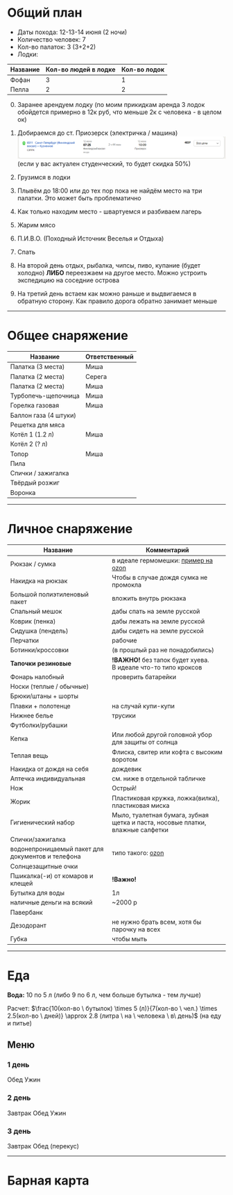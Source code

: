 # Общий план
- Даты похода: 12-13-14 июня (2 ночи)
- Количество человек: 7
- Кол-во палаток: 3 (3+2+2)
- Лодки:

| Название | Кол-во людей в лодке | Кол-во лодок |
| -------- | -------------------- | ------------ |
| Фофан    | 3                    | 1            |
| Пелла    | 2                    | 2            |

0. Заранее арендуем лодку (по моим прикидкам аренда 3 лодок обойдется примерно в 12к руб, что меньше 2к с человека - в целом ок)
1. Добираемся до ст. Приозерск (электричка / машина)
![элка.png](элка.png)
(если у вас актуален студенческий, то будет скидка 50%)

2. Грузимся в лодки
3. Плывём до 18:00 или до тех пор пока не найдём место на три палатки. Это может быть проблематично
4. Как только находим место - швартуемся и разбиваем лагерь
5. Жарим мясо
6. П.И.В.О. (Походный Источник Веселья и Отдыха)
7. Спать
8. На второй день отдых, рыбалка, чипсы, пиво, купание (будет холодно) **ЛИБО** переезжаем на другое место. Можно устроить экспедицию на соседние острова 
9. На третий день встаем как можно раньше и выдвигаемся в обратную сторону. Как правило дорога обратно занимает меньше

---

# Общее снаряжение

| Название              | Ответственный |
| --------------------- | ------------- |
| Палатка (3 места)     | Миша          |
| Палатка (2 места)     | Серега        |
| Палатка (2 места)     | Миша          |
| Турбопечь-щепочница   | Миша          |
| Горелка газовая       | Миша          |
| Баллон газа (4 штуки) |               |
| Решетка для мяса      |               |
| Котёл 1 (1.2 л)       | Миша          |
| Котёл 2 (? л)         |               |
| Топор                 | Миша          |
| Пила                  |               |
| Спички / зажигалка    |               |
| Твёрдый розжиг        |               |
| Воронка               |               |

---

# Личное снаряжение

| Название                                          | Комментарий                                                                                                                                                                                                    |
| ------------------------------------------------- | -------------------------------------------------------------------------------------------------------------------------------------------------------------------------------------------------------------- |
| Рюкзак / сумка                                    | в идеале гермомешки: [пример на ozon](https://www.ozon.ru/product/germomeshok-40l-siniy-sinotop-tm0211001-1914177216/?at=PjtJ1O77vcPjrqn0sKR76qwi8JoYRpIBJOWkwUPLnRmm)                                         |
| Накидка на рюкзак                                 | Чтобы в случае дождя сумка не промокла                                                                                                                                                                         |
| Большой полиэтиленовый пакет                      | вложить внутрь рюкзака                                                                                                                                                                                         |
| Спальный мешок                                    | дабы спать на земле русской                                                                                                                                                                                    |
| Коврик (пенка)                                    | дабы лежать на земле русской                                                                                                                                                                                   |
| Сидушка (пендель)                                 | дабы сидеть на земле русской                                                                                                                                                                                   |
| Перчатки                                          | рабочие                                                                                                                                                                                                        |
| Ботинки/кроссовки                                 | (в прошлый раз не понадобились)                                                                                                                                                                                |
| **Тапочки резиновые**                             | **!ВАЖНО!** без тапок будет хуева.<br>В идеале что-то типо кроксов                                                                                                                                             |
| Фонарь налобный                                   | проверить батарейки                                                                                                                                                                                            |
| Носки (теплые / обычные)                          |                                                                                                                                                                                                                |
| Брюки/штаны + шорты                               |                                                                                                                                                                                                                |
| Плавки + полотенце                                | на случай купи-купи                                                                                                                                                                                            |
| Нижнее белье                                      | трусики                                                                                                                                                                                                        |
| Футболки/рубашки                                  |                                                                                                                                                                                                                |
| Кепка                                             | Или любой другой головной убор для защиты от солнца                                                                                                                                                            |
| Теплая вещь                                       | Флиска, свитер или кофта с высоким воротом                                                                                                                                                                     |
| Накидка от дождя на себя                          | дождевик                                                                                                                                                                                                       |
| Аптечка индивидуальная                            | см. ниже в отдельной табличке                                                                                                                                                                                  |
| Нож                                               | Острый!                                                                                                                                                                                                        |
| Жорик                                             | Пластиковая кружка, ложка(вилка), пластиковая миска                                                                                                                                                            |
| Гигиенический набор                               | Мыло, туалетная бумага, зубная щетка и паста, носовые платки, влажные салфетки                                                                                                                                 |
| Спички/зажигалка                                  |                                                                                                                                                                                                                |
| водонепроницаемый пакет для документов и телефона | типо такого: [ozon](https://www.ozon.ru/product/komplekt-2-sht-vodonepronitsaemyy-chehol-dlya-telefona-universalnyy-so-shnurkom-vodonepronitsaemyy-944070910/?at=99trWv55RtqRg31LFB42R59u1vOX3xF95vzBEFPLNRLO) |
| Солнцезащитные очки                               |                                                                                                                                                                                                                |
| Пшикалка(-и) от комаров и клещей                  | **!Важно!**                                                                                                                                                                                                    |
| Бутылка для воды                                  | 1л                                                                                                                                                                                                             |
| наличные деньги на всякий                         | ~2000 р                                                                                                                                                                                                        |
| Павербанк                                         |                                                                                                                                                                                                                |
| Дезодорант                                        | не нужно брать всем, хотя бы парочку на всех                                                                                                                                                                   |
| Губка                                             | чтобы мыть                                                                                                                                                                                                     |


---

# Еда

**Вода:** 10 по 5 л (либо 9 по 6 л, чем больше бутылка - тем лучше)

Расчет: $\frac{10(кол-во \ бутылок) \times 5 (л)}{7(кол-во \ чел.) \times 2.5(кол-во \ дней)} \approx 2.8 (литра \ на \ человека \ в\ день)$ (на еду и питье)

## Меню
### 1 день
Обед
Ужин
### 2 день
Завтрак
Обед
Ужин
### 3 день
Завтрак
Обед (перекус)

---

# Барная карта
